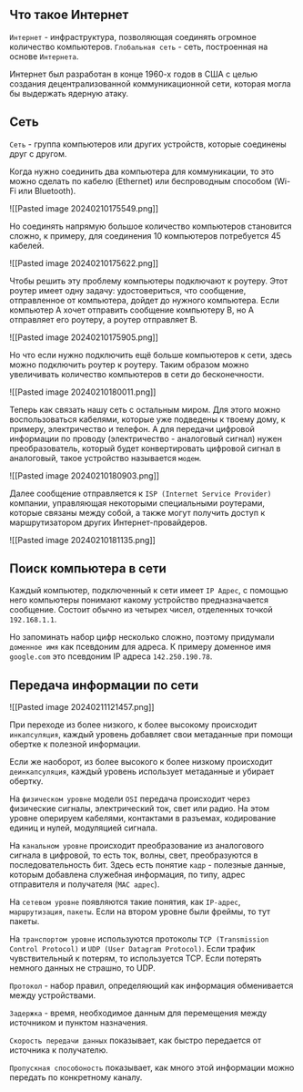 ## Что такое Интернет

`Интернет` - инфраструктура, позволяющая соединять огромное количество компьютеров.
`Глобальная сеть` -  сеть, построенная на основе `Интернета`.

Интернет был разработан в конце 1960-х годов в США с целью создания децентрализованной коммуникационной сети, которая могла бы выдержать ядерную атаку. 
## Сеть

`Сеть` -  группа компьютеров или других устройств, которые соединены друг с другом.

Когда нужно соединить два компьютера для коммуникации, то это можно сделать по кабелю (Ethernet) или беспроводным способом (Wi-Fi или Bluetooth).

![[Pasted image 20240210175549.png]]

Но соединять напрямую большое количество компьютеров становится сложно, к примеру, для соединения 10 компьютеров потребуется 45 кабелей.

![[Pasted image 20240210175622.png]]

Чтобы решить эту проблему компьютеры подключают к роутеру. Этот роутер имеет одну задачу: удостовериться, что сообщение, отправленное от компьютера, дойдет до нужного компьютера. Если компьютер A хочет отправить сообщение компьютеру B, но A отправляет его роутеру, а роутер отправляет B.

![[Pasted image 20240210175905.png]]

Но что если нужно подключить ещё больше компьютеров к сети, здесь можно подключить роутер к роутеру. Таким образом можно увеличивать количество компьютеров в сети до бесконечности.

![[Pasted image 20240210180011.png]]

Теперь как связать нашу сеть с остальным миром. Для этого можно воспользоваться кабелями, которые уже подведены к твоему дому, к примеру, электричество и телефон. А для передачи цифровой информации по проводу (электричество - аналоговый сигнал) нужен преобразователь, который будет конвертировать цифровой сигнал в аналоговый, такое устройство называется `модем`.

![[Pasted image 20240210180903.png]]

Далее сообщение отправляется к `ISP (Internet Service Provider)` компании, управляющая некоторыми специальными роутерами, которые связаны между собой, а также могут получить доступ к маршрутизатором других Интернет-провайдеров.

![[Pasted image 20240210181135.png]]



## Поиск компьютера в сети

Каждый компьютер, подключенный к сети имеет `IP Адрес`, с помощью него компьютеры понимают какому устройство предназначается сообщение. Состоит обычно из четырех чисел, отделенных точкой `192.168.1.1`.

Но запоминать набор цифр несколько сложно, поэтому придумали `доменное имя` как псевдоним для адреса. К примеру доменное имя `google.com` это псевдоним IP адреса `142.250.190.78`.
## Передача информации по сети

![[Pasted image 20240211121457.png]]

При переходе из более низкого, к более высокому происходит `инкапсуляция`, каждый уровень добавляет свои метаданные при помощи обертке к полезной информации.

Если же наоборот, из более высокого к более низкому происходит `деинкапсуляция`, каждый уровень использует метаданные и убирает обертку.

На `физическом уровне` модели `OSI` передача происходит через физические сигналы, электрический ток, свет или радио. На этом уровне оперируем кабелями, контактами в разъемах, кодирование единиц и нулей, модуляцией сигнала.

На `канальном уровне` происходит преобразование из аналогового сигнала в цифровой, то есть ток, волны, свет, преобразуются в последовательность бит. Здесь есть понятие `кадр` - полезные данные, которым добавлена служебная информация, по типу, адрес отправителя и получателя (`MAC адрес`).

На `сетевом уровне` появляются такие понятия, как `IP-адрес`, `маршрутизация`, `пакеты`. Если на втором уровне были фреймы, то тут пакеты.

На `транспортом уровне` используются протоколы `TCP (Transmission Control Protocol)` и `UDP (User Datagram Protocol)`. Если трафик чувствительный к потерям, то используется TCP. Если потерять немного данных не страшно, то UDP.

 `Протокол` - набор правил, определяющий как информация обменивается между устройствами.

`Задержка` - время, необходимое данным для перемещения между источником и пунктом назначения.

`Скорость передачи данных` показывает, как быстро передается от источника к получателю.

`Пропускная способоность` показывает, как много этой информации можно передать по конкретному каналу.
